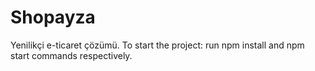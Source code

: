 # Shopayza
Yenilikçi e-ticaret çözümü.
To start the project: run npm install and npm start commands respectively.
